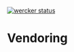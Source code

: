 [![wercker status](https://app.wercker.com/status/925faee93a1b2fb34cd5244539a041d8/m/master "wercker status")](https://app.wercker.com/project/byKey/925faee93a1b2fb34cd5244539a041d8)

# Vendoring
